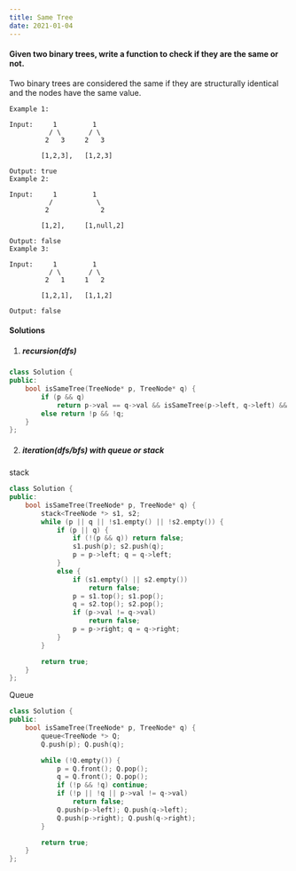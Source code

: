 ```yaml
---
title: Same Tree
date: 2021-01-04
---
```

#### Given two binary trees, write a function to check if they are the same or not.

Two binary trees are considered the same if they are structurally identical and the nodes have the same value.

```
Example 1:

Input:     1         1
          / \       / \
         2   3     2   3

        [1,2,3],   [1,2,3]

Output: true
Example 2:

Input:     1         1
          /           \
         2             2

        [1,2],     [1,null,2]

Output: false
Example 3:

Input:     1         1
          / \       / \
         2   1     1   2

        [1,2,1],   [1,1,2]

Output: false
```

#### Solutions

1. ##### recursion(dfs)


```cpp
class Solution {
public:
    bool isSameTree(TreeNode* p, TreeNode* q) {
        if (p && q)
            return p->val == q->val && isSameTree(p->left, q->left) && isSameTree(p->right, q->right);
        else return !p && !q;
    }
};
```

2. ##### iteration(dfs/bfs) with queue or stack

stack

```cpp
class Solution {
public:
    bool isSameTree(TreeNode* p, TreeNode* q) {
        stack<TreeNode *> s1, s2;
        while (p || q || !s1.empty() || !s2.empty()) {
            if (p || q) {
                if (!(p && q)) return false;
                s1.push(p); s2.push(q);
                p = p->left; q = q->left;
            }
            else {
                if (s1.empty() || s2.empty())
                    return false;
                p = s1.top(); s1.pop();
                q = s2.top(); s2.pop();
                if (p->val != q->val)
                    return false;
                p = p->right; q = q->right;
            }
        }

        return true;
    }
};
```

Queue

```cpp
class Solution {
public:
    bool isSameTree(TreeNode* p, TreeNode* q) {
        queue<TreeNode *> Q;
        Q.push(p); Q.push(q);

        while (!Q.empty()) {
            p = Q.front(); Q.pop();
            q = Q.front(); Q.pop();
            if (!p && !q) continue;
            if (!p || !q || p->val != q->val)
                return false;
            Q.push(p->left); Q.push(q->left);
            Q.push(p->right); Q.push(q->right);
        }

        return true;
    }
};
```